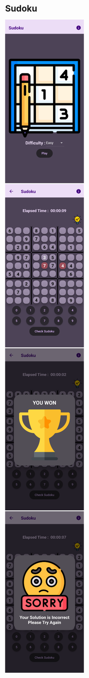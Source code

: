 # Sudoku

<img src="screenshots/1.png" width="256">
<img src="screenshots/2.png" width="256">
<img src="screenshots/3.png" width="256">
<img src="screenshots/4.png" width="256">
